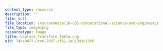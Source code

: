 ```yaml
---
content_type: resource
description: ''
file: null
file_location: /coursemedia/18-085-computational-science-and-engineering-i-summer-2020/74ca04778cc07d87cf621e01399c16f6_Laplace_Transform_Table.png
file_type: image/png
resourcetype: Image
title: Laplace_Transform_Table.png
uid: 74ca0477-8cc0-7d87-cf62-1e01399c16f6
---
```

